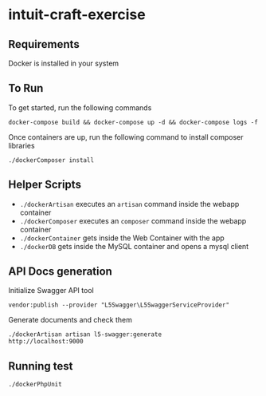 # intuit-craft-exercise

## Requirements

Docker is installed in your system

## To Run

To get started, run the following commands

```
docker-compose build && docker-compose up -d && docker-compose logs -f
````

Once containers are up, run the following command to install composer libraries

```
./dockerComposer install
```

## Helper Scripts

* `./dockerArtisan` executes an `artisan` command inside the webapp container
* `./dockerComposer` executes an `composer` command inside the webapp container
* `./dockerContainer` gets inside the Web Container with the app
* `./dockerDB` gets inside the MySQL container and opens a mysql client

## API Docs generation

Initialize Swagger API tool
```
vendor:publish --provider "L5Swagger\L5SwaggerServiceProvider"
```

Generate documents and check them
```
./dockerArtisan artisan l5-swagger:generate
http://localhost:9000
```

## Running test

```
./dockerPhpUnit 
```
